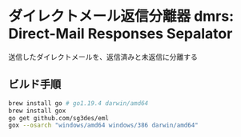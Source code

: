 # ダイレクトメール返信分離器 dmrs: Direct-Mail Responses Sepalator

送信したダイレクトメールを、返信済みと未返信に分離する

## ビルド手順

``` zsh
brew install go # go1.19.4 darwin/amd64
brew install gox
go get github.com/sg3des/eml
gox --osarch "windows/amd64 windows/386 darwin/amd64"
```
